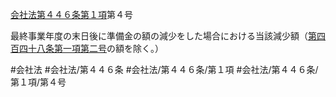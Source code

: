 [会社法第４４６条第１項](会社法＿＿＿＿第４４６条第１項)第４号

最終事業年度の末日後に準備金の額の減少をした場合における当該減少額（[第四百四十八条第一項第二号](会社法＿＿＿＿第４４８条第１項第２号)の額を除く。）


#会社法
#会社法/第４４６条
#会社法/第４４６条/第１項
#会社法/第４４６条/第１項/第４号

